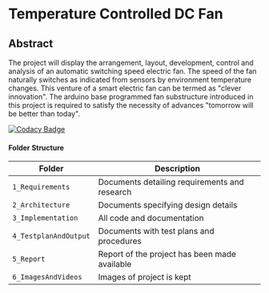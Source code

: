 # Temperature Controlled DC Fan

 ## Abstract
 
 The project will display the arrangement, layout, development, control and analysis of an automatic switching speed electric fan. The speed of the fan 
 naturally switches as indicated from sensors by environment temperature changes. This venture of a smart electric fan
 can be termed as "clever innovation". The arduino base programmed fan substructure introduced in this
 project is required to satisfy the necessity of advances "tomorrow will be better than today".
 
[![Codacy Badge](https://app.codacy.com/project/badge/Grade/91f2272bec3448beaa81e1604a7dd779)](https://www.codacy.com/gh/abhishek25kumar/M2-EmbSys/dashboard?utm_source=github.com&amp;utm_medium=referral&amp;utm_content=abhishek25kumar/M2-EmbSys&amp;utm_campaign=Badge_Grade)


#### Folder Structure
Folder             | Description
-------------------| -----------------------------------------
`1_Requirements`   | Documents detailing requirements and research
`2_Architecture`         | Documents specifying design details
`3_Implementation` | All code and documentation
`4_TestplanAndOutput`      | Documents with test plans and procedures
`5_Report` | Report of the project has been made available
`6_ImagesAndVideos` | Images of project is kept
